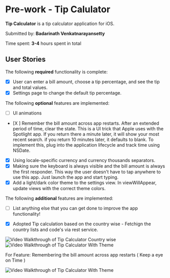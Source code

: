 # Pre-work - Tip Calulator

**Tip Calculator** is a tip calculator application for iOS.

Submitted by: **Badarinath Venkatnarayansetty**

Time spent: **3-4** hours spent in total

## User Stories

The following **required** functionality is complete:

* [X] User can enter a bill amount, choose a tip percentage, and see the tip and total values.
* [X] Settings page to change the default tip percentage.

The following **optional** features are implemented:
* [ ] UI animations
* [X ] Remember the bill amount across app restarts. After an extended period of time, clear the state. This is a UI trick that Apple uses with the Spotlight app. If you return there a minute later, it will show your most recent search. if you return 10 minutes later, it defaults to blank. To implement this, plug into the application lifecycle and track time using NSDate.
* [X] Using locale-specific currency and currency thousands separators.
* [X] Making sure the keyboard is always visible and the bill amount is always the first responder. This way the user doesn't have to tap anywhere to use this app. Just launch the app and start typing.
* [x] Add a light/dark color theme to the settings view. In viewWillAppear, update views with the correct theme colors.

The following **additional** features are implemented:

- [ ] List anything else that you can get done to improve the app functionality!
* [x] Adopted Tip calculation based on the country wise - Fetchign the country lists and code's via rest service.

<img src='https://media.giphy.com/media/l3fzLF6bzICiJYDKg/giphy.gif' title='Video Walkthrough of Tip Calculator' width='' alt='Video Walkthrough of Tip Calculator Country wise' />

<img src='https://media.giphy.com/media/26n6B8hAxowM19Gve/giphy.gif' title='Video Walkthrough of Tip Calculator' width='' alt='Video Walkthrough of Tip Calculator With Theme' />


For Feature: Remembering the bill amount across app restarts  ( Keep a eye on Time )

<img src='https://media.giphy.com/media/3o6vY6upQBK4J9dIs0/giphy.gif' title='Video Walkthrough of Tip Calculator' width='' alt='Video Walkthrough of Tip Calculator With Theme' />

